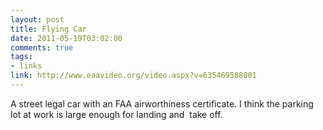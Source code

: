 ```yaml
--- 
layout: post
title: Flying Car
date: 2011-05-19T03:02:00
comments: true
tags:
- links
link: http://www.eaavideo.org/video.aspx?v=635469588001
---
```

A street legal car with an FAA airworthiness certificate. I think the parking lot at work is large enough for landing and  take off.
